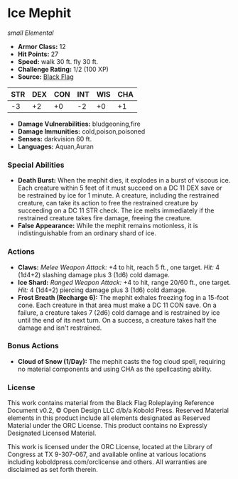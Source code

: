 # Ice Mephit

*small* *Elemental*

- **Armor Class:** 12
- **Hit Points:** 27 
- **Speed:** walk 30 ft. fly 30 ft.
- **Challenge Rating:** 1/2 (100 XP)
- **Source:** [Black Flag](https://koboldpress.com/kpstore/product/tovrpg-pg-mv/)

| STR | DEX | CON | INT | WIS | CHA |
| --- | --- | --- | --- | --- | --- |
| -3 | +2 | +0 | -2 | +0 | +1 |

- **Damage Vulnerabilities:** bludgeoning,fire
- **Damage Immunities:** cold,poison,poisoned
- **Senses:** darkvision 60 ft.
- **Languages:** Aquan,Auran

### Special Abilities

- **Death Burst:** When the mephit dies, it explodes in a burst of viscous ice. Each creature within 5 feet of it must succeed on a DC 11 DEX save or be restrained by ice for 1 minute. A creature, including the restrained creature, can take its action to free the restrained creature by succeeding on a DC 11 STR check. The ice melts immediately if the restrained creature takes fire damage, freeing the creature.
- **False Appearance:** While the mephit remains motionless, it is indistinguishable from an ordinary shard of ice.

### Actions

- **Claws:** _Melee Weapon Attack:_ +4 to hit, reach 5 ft., one target. _Hit:_ 4 (1d4+2) slashing damage plus 3 (1d6) cold damage.
- **Ice Shard:** _Ranged Weapon Attack:_ +4 to hit, range 20/60 ft., one target. _Hit:_ 4 (1d4+2) piercing damage plus 3 (1d6) cold damage.
- **Frost Breath (Recharge 6):** The mephit exhales freezing fog in a 15-foot cone. Each creature in that area must make a DC 11 CON save. On a failure, a creature takes 7 (2d6) cold damage and is restrained by ice until the end of its next turn. On a success, a creature takes half the damage and isn't restrained.

### Bonus Actions

- **Cloud of Snow (1/Day):** The mephit casts the fog cloud spell, requiring no material components and using CHA as the spellcasting ability.


### License

This work contains material from the Black Flag Roleplaying Reference Document v0.2, © Open Design LLC d/b/a Kobold Press. Reserved Material elements in this product include all elements designated as Reserved Material under the ORC License. This product contains no Expressly Designated Licensed Material.

This work is licensed under the ORC License, located at the Library of Congress at TX 9-307-067, and available online at various locations including koboldpress.com/orclicense and others. All warranties are disclaimed as set forth therein.
